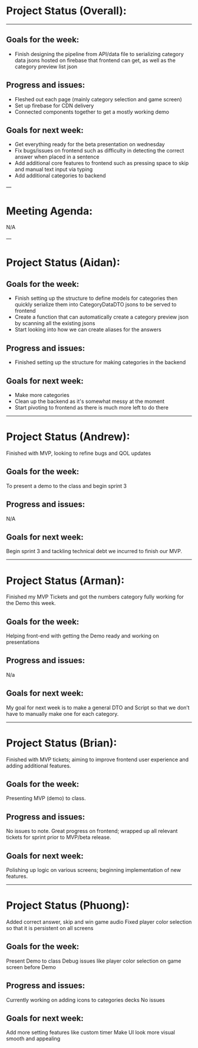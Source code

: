 # Project Status (Overall):

---

## Goals for the week:

- Finish designing the pipeline from API/data file to serializing category data jsons hosted on firebase that frontend
  can get, as well as the category preview list json

## Progress and issues:

- Fleshed out each page (mainly category selection and game screen)
- Set up firebase for CDN delivery
- Connected components together to get a mostly working demo

## Goals for next week:

- Get everything ready for the beta presentation on wednesday
- Fix bugs/issues on frontend such as difficulty in detecting the correct answer when placed in a sentence
- Add additional core features to frontend such as pressing space to skip and manual text input via typing
- Add additional categories to backend

—

# Meeting Agenda:

N/A

—

# Project Status (Aidan):

## Goals for the week:

- Finish setting up the structure to define models for categories then quickly serialize them into CategoryDataDTO jsons
  to be served to frontend
- Create a function that can automatically create a category preview json by scanning all the existing jsons
- Start looking into how we can create aliases for the answers

## Progress and issues:

- Finished setting up the structure for making categories in the backend

## Goals for next week:

- Make more categories
- Clean up the backend as it's somewhat messy at the moment
- Start pivoting to frontend as there is much more left to do there

---

# Project Status (Andrew):

Finished with MVP, looking to refine bugs and QOL updates

## Goals for the week:

To present a demo to the class and begin sprint 3

## Progress and issues:

N/A

## Goals for next week:

Begin sprint 3 and tackling technical debt we incurred to finish our MVP.

---

# Project Status (Arman):

Finished my MVP Tickets and got the numbers category fully working for the Demo this week.

## Goals for the week:

Helping front-end with getting the Demo ready and working on presentations

## Progress and issues:

N/a

## Goals for next week:

My goal for next week is to make a general DTO and Script so that we don’t have to manually make one for each category.

---

# Project Status (Brian):

Finished with MVP tickets; aiming to improve frontend user experience and adding additional features.

## Goals for the week:

Presenting MVP (demo) to class.

## Progress and issues:

No issues to note.
Great progress on frontend; wrapped up all relevant tickets for sprint prior to MVP/beta release.

## Goals for next week:

Polishing up logic on various screens; beginning implementation of new features.

---

# Project Status (Phuong):

Added correct answer, skip and win game audio
Fixed player color selection so that it is persistent on all screens

## Goals for the week:

Present Demo to class
Debug issues like player color selection on game screen before Demo

## Progress and issues:

Currently working on adding icons to categories decks
No issues

## Goals for next week:

Add more setting features like custom timer
Make UI look more visual smooth and appealing
